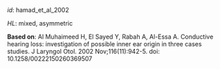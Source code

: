 _id_: hamad_et_al_2002

_HL_: mixed, asymmetric

__Based on__: Al Muhaimeed H, El Sayed Y, Rabah A, Al-Essa A. Conductive hearing loss: investigation of possible inner ear origin in three cases studies. J Laryngol Otol. 2002 Nov;116(11):942-5. doi: 10.1258/00222150260369507
